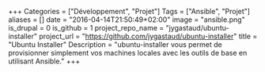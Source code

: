 +++
Categories = ["Développement", "Projet"]
Tags = ["Ansible", "Projet"]
aliases = []
date = "2016-04-14T21:50:49+02:00"
image = "ansible.png"
is_drupal = 0
is_github = 1
project_repo_name = "jygastaud/ubuntu-installer"
project_url = "https://github.com/jygastaud/ubuntu-installer"
title = "Ubuntu Installer"
Description = "ubuntu-installer vous permet de provisionner simplement vos machines locales avec les outils de base en utilisant Ansible."
+++
